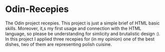 # Odin-Recepies
The Odin project recepies.
This project is just a simple brief of HTML basic skills. Moreover, it,s my first usage and connection with the HTML language, so please be understanding for simlicity and brutalistic design :). In this project I applied three recepies for (in my opinion) one of the best dishes, two of them are representing polish cuisine.
